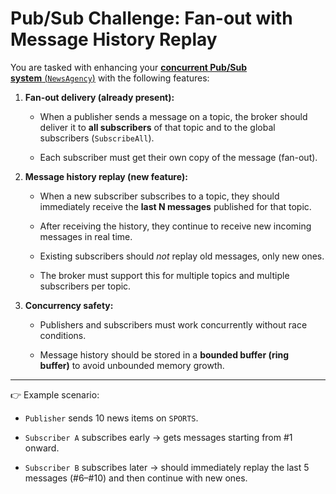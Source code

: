 # Pub/Sub Challenge: Fan-out with Message History Replay

You are tasked with enhancing your [**concurrent Pub/Sub system** (`NewsAgency`)](../02-news-agency/README.md) with the following features:

1. **Fan-out delivery (already present):**
    
    - When a publisher sends a message on a topic, the broker should deliver it to **all subscribers** of that topic and to the global subscribers (`SubscribeAll`).
        
    - Each subscriber must get their own copy of the message (fan-out).
        
2. **Message history replay (new feature):**
    
    - When a new subscriber subscribes to a topic, they should immediately receive the **last N messages** published for that topic.
        
    - After receiving the history, they continue to receive new incoming messages in real time.
        
    - Existing subscribers should _not_ replay old messages, only new ones.
        
    - The broker must support this for multiple topics and multiple subscribers per topic.
        
3. **Concurrency safety:**
    
    - Publishers and subscribers must work concurrently without race conditions.
        
    - Message history should be stored in a **bounded buffer (ring buffer)** to avoid unbounded memory growth.
        

---

👉 Example scenario:

- `Publisher` sends 10 news items on `SPORTS`.
    
- `Subscriber A` subscribes early → gets messages starting from #1 onward.
    
- `Subscriber B` subscribes later → should immediately replay the last 5 messages (#6–#10) and then continue with new ones.